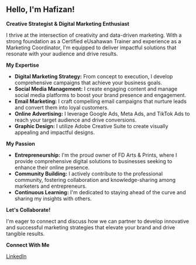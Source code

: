 ## Hello, I'm Hafizan!

**Creative Strategist & Digital Marketing Enthusiast**

I thrive at the intersection of creativity and data-driven marketing. With a strong foundation as a Certified eUsahawan Trainer and experience as a Marketing Coordinator, I'm equipped to deliver impactful solutions that resonate with your audience and drive results.

**My Expertise**

* **Digital Marketing Strategy:** From concept to execution, I develop comprehensive campaigns that achieve your business goals.
* **Social Media Management:** I create engaging content and manage social media platforms to boost your brand presence and engagement.
* **Email Marketing:** I craft compelling email campaigns that nurture leads and convert them into loyal customers.
* **Online Advertising:** I leverage Google Ads, Meta Ads, and TikTok Ads to reach your target audience and drive conversions.
* **Graphic Design:** I utilize Adobe Creative Suite to create visually appealing and impactful designs.

**My Passion**

* **Entrepreneurship:** I'm the proud owner of FD Arts & Prints, where I provide comprehensive digital solutions to businesses seeking to enhance their online presence.
* **Community Building:** I actively contribute to the professional community, fostering collaboration and knowledge-sharing among marketers and entrepreneurs.
* **Continuous Learning:** I'm dedicated to staying ahead of the curve and sharing my insights with others.

**Let's Collaborate!**

I'm eager to connect and discuss how we can partner to develop innovative and successful marketing strategies that elevate your brand and drive tangible results.

**Connect With Me**

[LinkedIn](https://www.linkedin.com/in/fizz-deen/)

<!---
fizzdeen/fizzdeen is a ✨ special ✨ repository because its `README.md` (this file) appears on your GitHub profile.
You can click the Preview link to take a look at your changes.
--->
